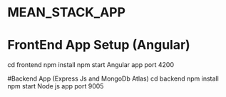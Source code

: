 # MEAN_STACK_APP

# FrontEnd App Setup (Angular)
cd frontend
npm install
npm start 
Angular app port 4200

#Backend App (Express Js and MongoDb Atlas)
cd backend
npm install 
npm start
Node js app port 9005

